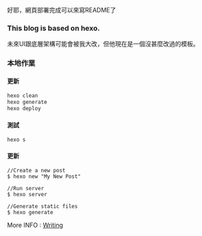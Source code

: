 好耶，網頁部署完成可以來寫README了

### This blog is based on hexo.
未來UI跟底層架構可能會被我大改，但他現在是一個沒甚麼改過的模板。

### 本地作業

#### 更新
```bash
hexo clean
hexo generate
hexo deploy
```
#### 測試
```
hexo s
```
#### 更新
```
//Create a new post
$ hexo new "My New Post"

//Run server
$ hexo server

//Generate static files
$ hexo generate
```
More INFO : [Writing](https://hexo.io/docs/writing.html)
